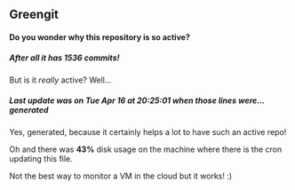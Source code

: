 ## Greengit

#### Do you wonder why this repository is so active?

##### After all it has 1536 commits!

But is it *really* active? Well...

##### Last update was on Tue Apr 16 at 20:25:01 when those lines were... generated

Yes, generated, because it certainly helps a lot to have such an active repo!

Oh and there was **43%** disk usage on the machine
where there is the cron updating this file.

Not the best way to monitor a VM in the cloud but it works! :)
